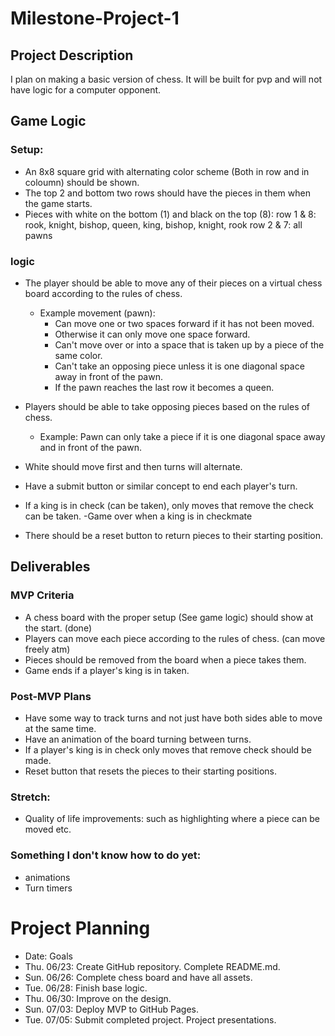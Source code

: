 # Milestone-Project-1

## Project Description
I plan on making a basic version of chess. It will be built for pvp and will not have logic for a computer opponent.

## Game Logic

### Setup:
- An 8x8 square grid with alternating color scheme (Both in row and in coloumn) should be shown.
- The top 2 and bottom two rows should have the pieces in them when the game starts.
- Pieces with white on the bottom (1) and black on the top (8):
row 1 & 8: rook, knight, bishop, queen, king, bishop, knight, rook
row 2 & 7: all pawns

### logic
- The player should be able to move any of their pieces on a virtual chess board according to the rules of chess.

    - Example movement (pawn):
        - Can move one or two spaces forward if it has not been moved.
        - Otherwise it can only move one space forward.
        - Can't move over or into a space that is taken up by a piece of the same color.
        - Can't take an opposing piece unless it is one diagonal space away in front of the pawn.
        - If the pawn reaches the last row it becomes a queen.

- Players should be able to take opposing pieces based on the rules of chess.  

    - Example: Pawn can only take a piece if it is one diagonal space away and in front of the pawn.

- White should move first and then turns will alternate.
- Have a submit button or similar concept to end each player's turn.
- If a king is in check (can be taken), only moves that remove the check can be taken.
-Game over when a king is in checkmate
- There should be a reset button to return pieces to their starting position.

## Deliverables

### MVP Criteria
- A chess board with the proper setup (See game logic) should show at the start. (done)
- Players can move each piece according to the rules of chess. (can move freely atm)
- Pieces should be removed from the board when a piece takes them.
- Game ends if a player's king is in taken.

### Post-MVP Plans
- Have some way to track turns and not just have both sides able to move at the same time.
- Have an animation of the board turning between turns.
- If a player's king is in check only moves that remove check should be made.
- Reset button that resets the pieces to their starting positions.

### Stretch: 
- Quality of life improvements: such as highlighting where a piece can be moved etc.

### Something I don't know how to do yet: 
- animations
- Turn timers

# Project Planning
- Date: Goals
- Thu. 06/23: Create GitHub repository. Complete README.md.
- Sun. 06/26: Complete chess board and have all assets.
- Tue. 06/28: Finish base logic.
- Thu. 06/30: Improve on the design.
- Sun. 07/03: Deploy MVP to GitHub Pages.
- Tue. 07/05: Submit completed project. Project presentations.